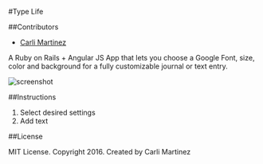 #Type Life

##Contributors

* [Carli Martinez](https://github.com/csmartinez)

A Ruby on Rails + Angular JS App that lets you choose a Google Font, size, color and background for a fully customizable journal or text entry.

![screenshot](https://cloud.githubusercontent.com/assets/10466251/19376808/eeaa60d8-9195-11e6-832a-5a8b3f604d69.png)

##Instructions

 1. Select desired settings
 2. Add text


##License

MIT License. Copyright 2016. Created by Carli Martinez
